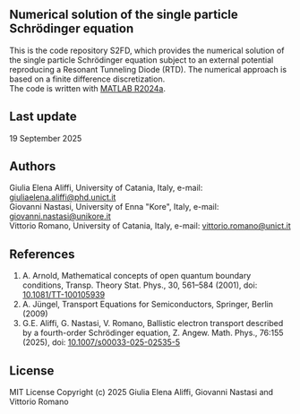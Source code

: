 ## Numerical solution of the single particle Schrödinger equation
This is the code repository S2FD, which provides the numerical solution of the single particle Schrödinger equation subject to an external potential reproducing a Resonant Tunneling Diode (RTD). The numerical approach is based on a finite difference discretization. <br>
The code is written with [MATLAB R2024a](https://www.mathworks.com).

## Last update
19 September 2025

## Authors
Giulia Elena Aliffi, University of Catania, Italy, e-mail: giuliaelena.aliffi@phd.unict.it<br>
Giovanni Nastasi, University of Enna "Kore", Italy, e-mail: giovanni.nastasi@unikore.it<br>
Vittorio Romano, University of Catania, Italy, e-mail: vittorio.romano@unict.it<br>

## References
1. A. Arnold, Mathematical concepts of open quantum boundary conditions, Transp. Theory Stat. Phys., 30, 561–584 (2001), doi: [10.1081/TT-100105939](https://doi.org/10.1081/TT-100105939)
2. A. Jüngel, Transport Equations for Semiconductors, Springer, Berlin (2009)
3. G.E. Aliffi, G. Nastasi, V. Romano, Ballistic electron transport described by a fourth-order Schrödinger equation, Z. Angew. Math. Phys., 76:155 (2025), doi: [10.1007/s00033-025-02535-5](https://doi.org/10.1007/s00033-025-02535-5)

## License
MIT License Copyright (c) 2025 Giulia Elena Aliffi, Giovanni Nastasi and Vittorio Romano
